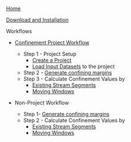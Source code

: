 [Home](https://github.com/SouthForkResearch/confinementtool/wiki)

[Download and Installation](Downloads/Releases)

Workflows

* [Confinement Project Workflow](https://github.com/SouthForkResearch/ConfinementTool/wiki/About-Confinement-Projects)
  * Step 1 - Project Setup
    * [Create a Project](https://github.com/SouthForkResearch/ConfinementTool/wiki/Create-a-Project) 
    * [Load Input Datasets](https://github.com/SouthForkResearch/ConfinementTool/wiki/Load-Input-Datasets) to the project
  * Step 2 - [Generate confining margins](https://github.com/SouthForkResearch/ConfinementTool/wiki/Generate-Confining-Margins) 
  * Step 3 - Calculate Confinement Values by 
    * [Existing Stream Segments](https://github.com/SouthForkResearch/ConfinementTool/wiki/Calculating-Confinement)
    * [Moving Windows](MovingWindowTool)

* Non-Project Workflow
    * Step 1- [Generate confining margins](https://github.com/SouthForkResearch/ConfinementTool/wiki/Generate-Confining-Margins) 
    * Step 2 -  Calculate Confinement Values by
      * [Existing Stream Segments](https://github.com/SouthForkResearch/ConfinementTool/wiki/Calculating-Confinement)
      * [Moving Windows](MovingWindowTool)


